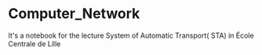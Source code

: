 # Computer_Network
It's a notebook for the lecture System of Automatic Transport( STA) in École Centrale de Lille
